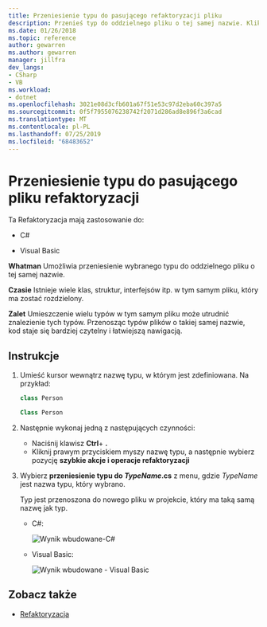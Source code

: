 ```yaml
---
title: Przeniesienie typu do pasującego refaktoryzacji pliku
description: Przenieś typ do oddzielnego pliku o tej samej nazwie. Kliknij prawym przyciskiem myszy typ, wybierz polecenie szybkie akcje i refaktoryzacje, a następnie wybierz pozycję <TypeName>Przenieś typ do. cs.
ms.date: 01/26/2018
ms.topic: reference
author: gewarren
ms.author: gewarren
manager: jillfra
dev_langs:
- CSharp
- VB
ms.workload:
- dotnet
ms.openlocfilehash: 3021e08d3cfb601a67f51e53c97d2eba60c397a5
ms.sourcegitcommit: 0f5f7955076238742f2071d286ad8e896f3a6cad
ms.translationtype: MT
ms.contentlocale: pl-PL
ms.lasthandoff: 07/25/2019
ms.locfileid: "68483652"
---
```

# <a name="move-a-type-to-a-matching-file-refactoring"></a>Przeniesienie typu do pasującego pliku refaktoryzacji

Ta Refaktoryzacja mają zastosowanie do:

- C#

- Visual Basic

**Whatman** Umożliwia przeniesienie wybranego typu do oddzielnego pliku o tej samej nazwie.

**Czasie** Istnieje wiele klas, struktur, interfejsów itp. w tym samym pliku, który ma zostać rozdzielony.

**Zalet** Umieszczenie wielu typów w tym samym pliku może utrudnić znalezienie tych typów. Przenosząc typów plików o takiej samej nazwie, kod staje się bardziej czytelny i łatwiejszą nawigacją.

## <a name="how-to"></a>Instrukcje

1. Umieść kursor wewnątrz nazwę typu, w którym jest zdefiniowana. Na przykład:

   ```csharp
   class Person
   ```

   ```vb
   Class Person
   ```

2. Następnie wykonaj jedną z następujących czynności:

   - Naciśnij klawisz **Ctrl**+ **.**
   - Kliknij prawym przyciskiem myszy nazwę typu, a następnie wybierz pozycję **szybkie akcje i operacje refaktoryzacji**

1. Wybierz **przeniesienie typu do *TypeName*.cs** z menu, gdzie *TypeName* jest nazwa typu, który wybrano.

   Typ jest przenoszona do nowego pliku w projekcie, który ma taką samą nazwę jak typ.

   - C#:

      ![Wynik wbudowane-C#](media/movetype-result-cs.png)

   - Visual Basic:

      ![Wynik wbudowane - Visual Basic](media/movetype-result-vb.png)

## <a name="see-also"></a>Zobacz także

- [Refaktoryzacja](../refactoring-in-visual-studio.md)
